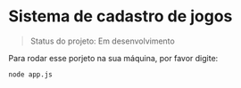 # Sistema de cadastro de jogos

> Status do projeto: Em desenvolvimento

Para rodar esse porjeto na sua máquina, por favor digite:

```
node app.js
```
